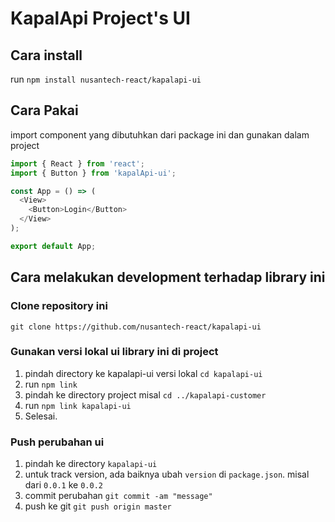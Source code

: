 # KapalApi Project's UI

## Cara install

run `npm install nusantech-react/kapalapi-ui`

## Cara Pakai

import component yang dibutuhkan dari package ini dan gunakan dalam project

```javascript
import { React } from 'react';
import { Button } from 'kapalApi-ui';

const App = () => (
  <View>
    <Button>Login</Button>
  </View>
);

export default App;
```

## Cara melakukan development terhadap library ini

### Clone repository ini

`git clone https://github.com/nusantech-react/kapalapi-ui`

### Gunakan versi lokal ui library ini di project

1. pindah directory ke kapalapi-ui versi lokal `cd kapalapi-ui`
2. run `npm link`
3. pindah ke directory project misal `cd ../kapalapi-customer`
4. run `npm link kapalapi-ui`
5. Selesai.

### Push perubahan ui

1. pindah ke directory `kapalapi-ui`
2. untuk track version, ada baiknya ubah `version` di `package.json`. misal dari `0.0.1` ke `0.0.2`
3. commit perubahan `git commit -am "message"`
4. push ke git `git push origin master`
